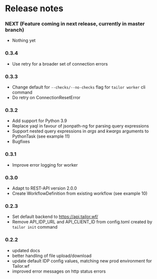 # Release notes

### NEXT (Feature coming in next release, currently in master branch)
- Nothing yet

### 0.3.4
- Use retry for a broader set of connection errors

### 0.3.3
- Change default for `--checks/--no-checks` flag for `tailor worker` cli command
- Do retry on ConnectionResetError

### 0.3.2
- Add support for Python 3.9
- Replace yaql in favour of jsonpath-ng for parsing query expressions
- Support nested query expressions in *args* and *kwargs* arguments to PythonTask (see example 11)
- Bugfixes

### 0.3.1
- Improve error logging for worker

### 0.3.0
- Adapt to REST-API version 2.0.0
- Create WorkflowDefinition from existing workflow (see example 10)

### 0.2.3
- Set default backend to https://api.tailor.wf/
- Remove API_IDP_URL and API_CLIENT_ID from config.toml created by `tailor init` command

### 0.2.2
- updated docs
- better handling of file upload/download
- update default IDP config values, matching new prod environment for Tailor.wf
- improved error messages on http status errors
